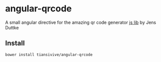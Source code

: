 angular-qrcode
==============

A small angular directive for the amazing qr code generator [js lib](http://jsqr.de/) by Jens Duttke


Install
-------

    bower install tiansivive/angular-qrcode


